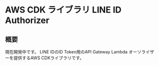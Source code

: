 # AWS CDK ライブラリ LINE ID Authorizer

## 概要

現在開発中です。
LINE IDのID Token用のAPI Gateway Lambda オーソライザーを提供するAWS CDKライブラリです。
